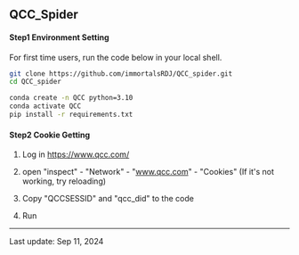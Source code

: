 ## QCC_Spider 

#### Step1 Environment Setting

For first time users, run the code below in your local shell.

```bash
git clone https://github.com/immortalsRDJ/QCC_spider.git
cd QCC_spider

conda create -n QCC python=3.10
conda activate QCC
pip install -r requirements.txt
```

#### Step2 Cookie Getting

1. Log in https://www.qcc.com/

2. open "inspect" - "Network" - "www.qcc.com" - "Cookies" (If it's not working, try reloading)

3. Copy "QCCSESSID" and "qcc_did" to the code

4. Run

---

Last update: Sep 11, 2024
